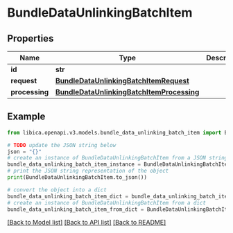 # BundleDataUnlinkingBatchItem


## Properties

Name | Type | Description | Notes
------------ | ------------- | ------------- | -------------
**id** | **str** |  | 
**request** | [**BundleDataUnlinkingBatchItemRequest**](BundleDataUnlinkingBatchItemRequest.md) |  | 
**processing** | [**BundleDataUnlinkingBatchItemProcessing**](BundleDataUnlinkingBatchItemProcessing.md) |  | 

## Example

```python
from libica.openapi.v3.models.bundle_data_unlinking_batch_item import BundleDataUnlinkingBatchItem

# TODO update the JSON string below
json = "{}"
# create an instance of BundleDataUnlinkingBatchItem from a JSON string
bundle_data_unlinking_batch_item_instance = BundleDataUnlinkingBatchItem.from_json(json)
# print the JSON string representation of the object
print(BundleDataUnlinkingBatchItem.to_json())

# convert the object into a dict
bundle_data_unlinking_batch_item_dict = bundle_data_unlinking_batch_item_instance.to_dict()
# create an instance of BundleDataUnlinkingBatchItem from a dict
bundle_data_unlinking_batch_item_from_dict = BundleDataUnlinkingBatchItem.from_dict(bundle_data_unlinking_batch_item_dict)
```
[[Back to Model list]](../README.md#documentation-for-models) [[Back to API list]](../README.md#documentation-for-api-endpoints) [[Back to README]](../README.md)


